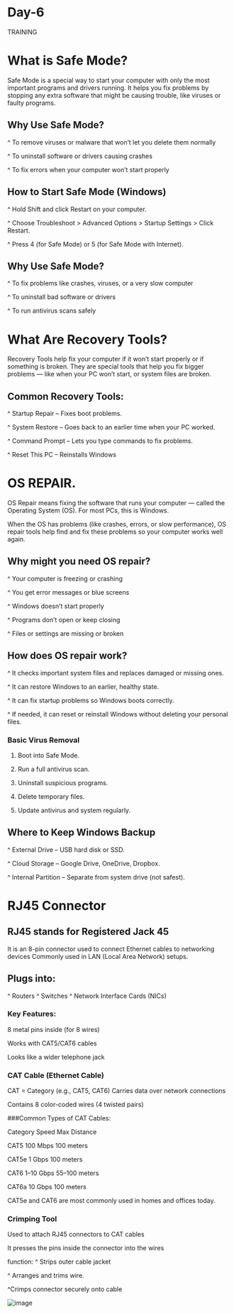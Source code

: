 # Day-6

TRAINING

# What is Safe Mode?

Safe Mode is a special way to start your computer with only the most important programs and drivers running. It helps you fix problems by stopping any extra software that might be causing trouble, like viruses or faulty programs.

## Why Use Safe Mode?

^ To remove viruses or malware that won’t let you delete them normally

^ To uninstall software or drivers causing crashes

^ To fix errors when your computer won’t start properly

## How to Start Safe Mode (Windows)

^ Hold Shift and click Restart on your computer.

^ Choose Troubleshoot > Advanced Options > Startup Settings > Click Restart.

^ Press 4 (for Safe Mode) or 5 (for Safe Mode with Internet).

## Why Use Safe Mode?

^ To fix problems like crashes, viruses, or a very slow computer

^ To uninstall bad software or drivers

^ To run antivirus scans safely 

# What Are Recovery Tools?
Recovery Tools help fix your computer if it won’t start properly or if something is broken. They are special tools that help you fix bigger problems — like when your PC won’t start, or system files are broken.

## Common Recovery Tools:

 ^ Startup Repair – Fixes boot problems.

^ System Restore – Goes back to an earlier time when your PC worked.

^ Command Prompt – Lets you type commands to fix problems.

^ Reset This PC – Reinstalls Windows

# OS REPAIR.

OS Repair means fixing the software that runs your computer — called the Operating System (OS). For most PCs, this is Windows.

When the OS has problems (like crashes, errors, or slow performance), OS repair tools help find and fix these problems so your computer works well again.

## Why might you need OS repair?

^ Your computer is freezing or crashing

^ You get error messages or blue screens

^ Windows doesn’t start properly

^ Programs don’t open or keep closing

^ Files or settings are missing or broken

## How does OS repair work?

 ^ It checks important system files and replaces damaged or missing ones.
 
^ It can restore Windows to an earlier, healthy state.

^ It can fix startup problems so Windows boots correctly.

^ If needed, it can reset or reinstall Windows without deleting your personal files.

### Basic Virus Removal

1. Boot into Safe Mode.

2. Run a full antivirus scan.

3. Uninstall suspicious programs.

4. Delete temporary files.

5. Update antivirus and system regularly.
   
## Where to Keep Windows Backup

^ External Drive – USB hard disk or SSD.

^ Cloud Storage – Google Drive, OneDrive, Dropbox.

^ Internal Partition – Separate from system drive (not safest).
 
 # RJ45 Connector
## RJ45 stands for Registered Jack 45

It is an 8-pin connector used to connect Ethernet cables to networking devices
Commonly used in LAN (Local Area Network) setups.

## Plugs into:
^ Routers 
^ Switches
^ Network Interface Cards (NICs)

 ### Key Features:
 
8 metal pins inside (for 8 wires)

Works with CAT5/CAT6 cables

Looks like a wider telephone jack

### CAT Cable (Ethernet Cable)

CAT = Category (e.g., CAT5, CAT6)
Carries data over network connections

Contains 8 color-coded wires (4 twisted pairs)

###Common Types of CAT Cables:

Category	Speed	Max Distance

CAT5	100 Mbps	100 meters

CAT5e	1 Gbps	100 meters

CAT6	1–10 Gbps	55–100 meters

CAT6a	10 Gbps	100 meters

CAT5e and CAT6 are most commonly used in homes and offices today.

### Crimping Tool

Used to attach RJ45 connectors to CAT cables

It presses the pins inside the connector into the wires

function: ^ Strips outer cable jacket 

^ Arranges and trims wire.

^Crimps connector securely onto cable


![image](https://github.com/user-attachments/assets/e88eb19a-c390-4681-a837-87ff20edae1c)




